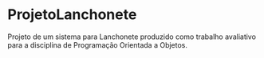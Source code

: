 # ProjetoLanchonete
 
Projeto de um sistema para Lanchonete produzido como trabalho avaliativo para a disciplina de Programação Orientada a Objetos.
